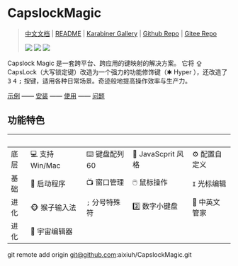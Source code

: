 # CapslockMagic

 > [中文文档](https://miozus.github.io/CapslockMagic) | [README](https://miozus.github.io/CapslockMagic/#/en-us/) | [Karabiner Gallery](https://ke-complex-modifications.pqrs.org/#caps_lock_magic) | [Github Repo](https://github.com/miozus/CapslockMagic) | [Gitee Repo](https://gitee.com/miozus/CapslockMagic)
 >
 > <a href="https://github.com/thqby/AutoHotkey_H"> <img src="https://img.shields.io/badge/AutoHotkey__H-thqby-orange?style=flat&logo=GitHub"></a> <a href="https://github.com/miozus/CapslockMagic"> <img src="https://img.shields.io/badge/CapslockMagic-1.4.9-brightengreen?style=flat&logo=ClickUp"></a> <a href="https://jq.qq.com/?_wv=1027&k=iiuN83v3"> <img src="https://img.shields.io/badge/QQ群-1026918136-yellow?style=flat&logo=TencentQQ"></a>


Capslock Magic 是一套跨平台、跨应用的键映射的解决方案。 它将 ⇪ CapsLock（大写锁定键）改造为一个强力的功能修饰键（✱ Hyper ），还改造了 <kbd>3</kbd> <kbd>4</kbd> <kbd>;</kbd> 按键，适用各种日常场景。奇迹般地提高操作效率与生产力。

[示例](https://miozus.github.io/CapslockMagic/#/zh-cn/monkey-ime) —— [安装](https://miozus.github.io/CapslockMagic/#/zh-cn/quick-start-windows) —— [使用](https://miozus.github.io/CapslockMagic/#/zh-cn/capslock-enhancement) —— [问题](https://miozus.github.io/CapslockMagic/#/zh-cn/capslock-enhancement)


## 功能特色


| &nbsp;  |       |    |  |  |
|----| ------------ | ---------- | ---- | ---- |
| 底层 |💻  支持 Win/Mac   |  ⌨️  键盘配列 60   |  🧰  JavaScprit 风格   |  ⚙️  配置自定义   | 
| 基础 | 👾  启动程序   |  📺  窗口管理   |  🖱️  鼠标操作   |  `I`  光标编辑  |
| 进化 |🐵  猴子输入法 |  `;`  分号特殊符 |  3️⃣  数字小键盘 |  🤖  中英文管家 |  🦉  单手调试器 | 
| 进化 | 🦑  宇宙编辑器 | 
git remote add origin git@github.com:aixiuh/CapslockMagic.git
